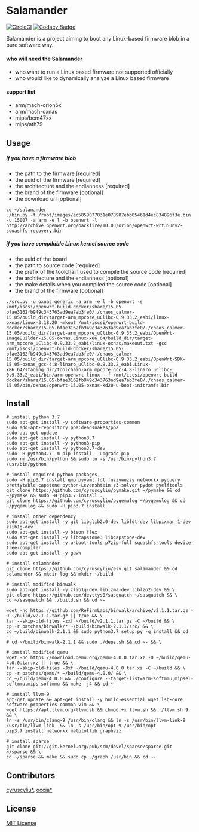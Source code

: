 # Salamander

[![CircleCI](https://circleci.com/gh/cyruscyliu/esv/tree/master.svg?style=svg&circle-token=7f12caaa351d02731d57d8165e634dc3e3537d33)](https://circleci.com/gh/cyruscyliu/esv/tree/master)
[![Codacy Badge](https://api.codacy.com/project/badge/Grade/a7aacb11a3b14a7d8e069d8a440a43c0)](https://www.codacy.com?utm_source=github.com&amp;utm_medium=referral&amp;utm_content=cyruscyliu/esv&amp;utm_campaign=Badge_Grade)

Salamander is a project aiming to boot any Linux-based firmware blob in a pure software way.

#### who will need the Salamander
+ who want to run a Linux based firmware not supported officially
+ who would like to dynamically analyze a Linux based firmware

#### support list
+ arm/mach-orion5x
+ arm/mach-oxnas
+ mips/bcm47xx
+ mips/ath79

## Usage

##### if you have a firmware blob
+ the path to the firmware [required]
+ the uuid of the firmware [required]
+ the architecture and the endianness [required]
+ the brand of the firmware [optional]
+ the download url [optional]

```
cd ~/salamander
./bin.py -f /root/images/ec5859077831e078987ebb05461d4ec834896f3e.bin -u 15007 -a arm -e l -b openwrt -l http://archive.openwrt.org/backfire/10.03/orion/openwrt-wrt350nv2-squashfs-recovery.bin
```

##### if you have compilable Linux kernel source code
+ the uuid of the board
+ the path to source code [required]
+ the prefix of the toolchain used to compile the source code [required]
+ the architecture and the endianness [optional]
+ the make details when you compiled the source code [optional]
+ the brand of the firmware [optional]

```
./src.py -u oxnas_generic -a arm -e l -b openwrt -s /mnt/iscsi/openwrt-build-docker/share/15.05-bfae3162fb949c343763ad9ea7ab3fe0/./chaos_calmer-15.05/build_dir/target-arm_mpcore_uClibc-0.9.33.2_eabi/linux-oxnas/linux-3.18.20 -mkout /mnt/iscsi/openwrt-build-docker/share/15.05-bfae3162fb949c343763ad9ea7ab3fe0/./chaos_calmer-15.05/build_dir/target-arm_mpcore_uClibc-0.9.33.2_eabi/OpenWrt-ImageBuilder-15.05-oxnas.Linux-x86_64/build_dir/target-arm_mpcore_uClibc-0.9.33.2_eabi/linux-oxnas/makeout.txt -gcc /mnt/iscsi/openwrt-build-docker/share/15.05-bfae3162fb949c343763ad9ea7ab3fe0/./chaos_calmer-15.05/build_dir/target-arm_mpcore_uClibc-0.9.33.2_eabi/OpenWrt-SDK-15.05-oxnas_gcc-4.8-linaro_uClibc-0.9.33.2_eabi.Linux-x86_64/staging_dir/toolchain-arm_mpcore_gcc-4.8-linaro_uClibc-0.9.33.2_eabi/bin/arm-openwrt-linux- -f /mnt/iscsi/openwrt-build-docker/share/15.05-bfae3162fb949c343763ad9ea7ab3fe0/./chaos_calmer-15.05/bin/oxnas/openwrt-15.05-oxnas-kd20-u-boot-initramfs.bin
```
## Install

```shell script
# install python 3.7
sudo apt-get install -y software-properties-common
sudo add-apt-repository ppa:deadsnakes/ppa
sudo apt-get update
sudo apt-get install -y python3.7
sudo apt-get install -y python3-pip
sudo apt-get install -y python3.7-dev
sudo -H python3.7 -m pip install --upgrade pip
sudo rm /usr/bin/python && sudo ln -s /usr/bin/python3.7 /usr/bin/python

# install required python packages
sudo -H pip3.7 install qmp pyyaml fdt fuzzywuzzy networkx pyquery prettytable capstone python-Levenshtein z3-solver pydot pyelftools
git clone https://github.com/cyruscyliu/pymake.git ~/pymake && cd ~/pymake && sudo -H pip3.7 install .
git clone https://github.com/cyruscyliu/pyqemulog ~/pyqemulog && cd ~/pyqemulog && sudo -H pip3.7 install .

# install other dependency
sudo apt-get install -y git libglib2.0-dev libfdt-dev libpixman-1-dev zlib1g-dev
sudo apt-get install -y bison flex
sudo apt-get install -y libcapstone3 libcapstone-dev
sudo apt-get install -y u-boot-tools p7zip-full squashfs-tools device-tree-compiler
sudo apt-get install -y gawk

# install salamander 
git clone https://github.com/cyruscyliu/esv.git salamander && cd salamander && mkdir log && mkdir ~/build

# install modified binwalk
sudo apt-get install -y zlib1g-dev liblzma-dev liblzo2-dev && \
git clone https://github.com/devttys0/sasquatch ~/sasquatch && \
cd ~/sasquatch && ./build.sh && cd ~-

wget -nc https://github.com/ReFirmLabs/binwalk/archive/v2.1.1.tar.gz -O ~/build/v2.1.1.tar.gz || true && \
tar --skip-old-files -zxf ~/build/v2.1.1.tar.gz -C ~/build && \
cp -r patches/binwalk/* ~/build/binwalk-2.1.1/src/ && \
cd ~/build/binwalk-2.1.1 && sudo python3.7 setup.py -q install && cd ~-
# cd ~/build/binwalk-2.1.1 && sudo ./deps.sh && cd ~- && \

# install modified qemu
wget -nc https://download.qemu.org/qemu-4.0.0.tar.xz -O ~/build/qemu-4.0.0.tar.xz || true && \
tar --skip-old-files -Jxf ~/build/qemu-4.0.0.tar.xz -C ~/build && \
cp -r patches/qemu/* ~/build/qemu-4.0.0/ && \
cd ~/build/qemu-4.0.0 && ./configure --target-list=arm-softmmu,mipsel-softmmu,mips-softmmu && make -j4 && cd ~-

# install llvm-9
apt-get update && apt-get install -y build-essential wget lsb-core software-properties-common vim && \
wget https://apt.llvm.org/llvm.sh && chmod +x llvm.sh && ./llvm.sh 9 && \
ln -s /usr/bin/clang-9 /usr/bin/clang && ln -s /usr/bin/llvm-link-9 /usr/bin/llvm-link  && ln -s /usr/bin/opt-9 /usr/bin/opt
pip3.7 install networkx matplotlib graphviz

# install sparse
git clone git://git.kernel.org/pub/scm/devel/sparse/sparse.git ~/sparse && \
cd ~/sparse && make && sudo cp ./graph /usr/bin && cd ~-
```

## Contributors
[cyruscyliu*](https://github.com/cyruscyliu/esv), [occia*](https://github.com/occia)

## License
[MIT License](./LICENSE)

